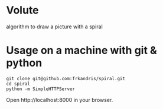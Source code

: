 # Volute
algorithm to draw a picture with a spiral

# Usage on a machine with git & python
```
git clone git@github.com:frkandris/spiral.git
cd spiral
python -m SimpleHTTPServer
```
Open http://localhost:8000 in your browser.
